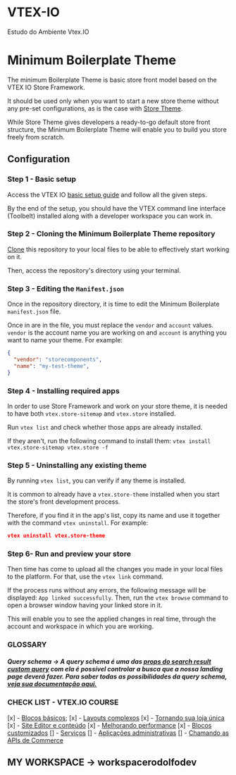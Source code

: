 # VTEX-IO
Estudo do Ambiente Vtex.IO 

# Minimum Boilerplate Theme

The minimum Boilerplate Theme is basic store front model based on the VTEX IO Store Framework.

It should be used only when you want to start a new store theme without any pre-set configurations, as is the case with [Store Theme](https://github.com/vtex-apps/store-theme). 

While Store Theme gives developers a ready-to-go default store front structure, the Minimum Boilerplate Theme will enable you to build you store freely from scratch.

## Configuration

### Step 1 -  Basic setup

Access the VTEX IO [basic setup guide](https://vtex.io/docs/getting-started/build-stores-with-store-framework/2) and follow all the given steps. 

By the end of the setup, you should have the VTEX command line interface (Toolbelt) installed along with a developer workspace you can work in.

### Step 2 - Cloning the Minimum Boilerplate Theme repository

[Clone](https://help.github.com/en/github/creating-cloning-and-archiving-repositories/cloning-a-repository) this repository to your local files to be able to effectively start working on it.

Then, access the repository's directory using your terminal. 

### Step 3 - Editing the `Manifest.json`

Once in the repository directory, it is time to edit the Minimum Boilerplate `manifest.json` file. 

Once in are in the file, you must replace the `vendor` and `account` values. `vendor` is the account name you are working on and `account` is anything you want to name your theme. For example:

```json
{
  "vendor": "storecomponents",
  "name": "my-test-theme",
}
```

### Step 4 -  Installing required apps

In order to use Store Framework and work on your store theme, it is needed to have both `vtex.store-sitemap` and `vtex.store` installed.

Run  `vtex list`  and check whether those apps are already installed. 

If they aren't, run the following command to install them: `vtex install vtex.store-sitemap vtex.store -f`

### Step 5 -  Uninstalling any existing theme

By running `vtex list`,  you can verify if any theme is installed.

It is common to already have a `vtex.store-theme`  installed when you start the store's front development process. 

Therefore, if you find it in the app's list, copy its name and use it together with the command `vtex uninstall`. For example:

```json
vtex uninstall vtex.store-theme
```

### Step 6- Run and preview your store

Then time has come to upload all the changes you made in your local files to the platform. For that, use the `vtex link` command. 

If the process runs without any errors, the following message will be displayed: `App linked successfully`. Then, run the `vtex browse` command to open a browser window having your linked store in it.

This will enable you to see the applied changes in real time, through the account and workspace in which you are working.


### GLOSSARY

##### Query schema -> A query schema é uma das [props do search result custom query](https://developers.vtex.com/vtex-developer-docs/docs/vtex-search-result) com ela é possível controlar a busca que a nossa landing page deverá fazer. Para saber todas as possibilidades da query schema, [veja sua documentação aqui.](https://developers.vtex.com/vtex-developer-docs/docs/vtex-search-result#step-3---defining-how-the-search-query-data-should-be-fetched)


### CHECK LIST -  VTEX.IO COURSE
[x] - [Blocos básicos](https://learn.vtex.com/docs/course-basic-blocks-lang-pt);
[x] - [Layouts complexos](https://learn.vtex.com/docs/course-layout-blocks-lang-pt)
[x] - [Tornando sua loja única](https://learn.vtex.com/docs/course-styles-course-lang-pt)
[x] - [Site Editor e conteúdo](https://learn.vtex.com/docs/course-content-workflow-lang-pt)
[x] - [Melhorando performance](https://learn.vtex.com/docs/course-store-performance-lang-pt)
[x] - [Blocos customizados](https://learn.vtex.com/docs/course-store-block-lang-pt)
[] - [Serviços](https://learn.vtex.com/docs/course-service-course-lang-pt)
[] - [Aplicações administrativas](https://learn.vtex.com/docs/course-admin-lang-pt)
[] - [Chamando as APIs de Commerce](https://learn.vtex.com/docs/course-calling-commerce-apis-lang-pt)

## MY WORKSPACE -> workspacerodolfodev